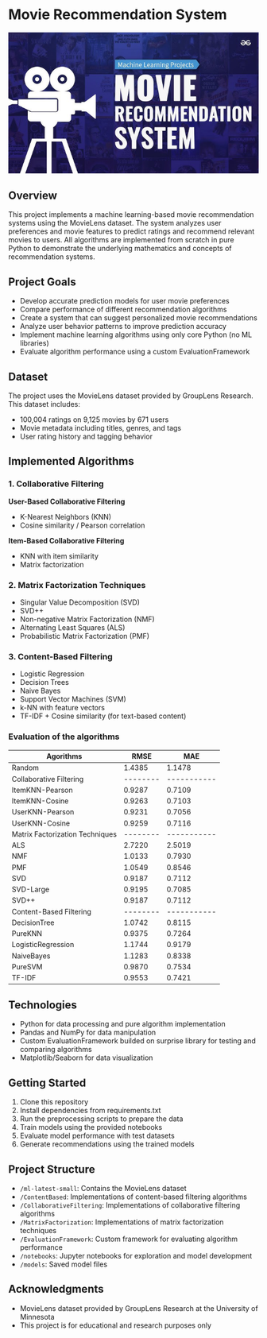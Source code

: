 # Movie Recommendation System

![MovieRecommendationSystem](images/MovieRecommendationSystem.png)

## Overview
This project implements a machine learning-based movie recommendation systems using the MovieLens dataset. The system analyzes user preferences and movie features to predict ratings and recommend relevant movies to users. All algorithms are implemented from scratch in pure Python to demonstrate the underlying mathematics and concepts of recommendation systems.

## Project Goals
- Develop accurate prediction models for user movie preferences
- Compare performance of different recommendation algorithms
- Create a system that can suggest personalized movie recommendations
- Analyze user behavior patterns to improve prediction accuracy
- Implement machine learning algorithms using only core Python (no ML libraries)
- Evaluate algorithm performance using a custom EvaluationFramework

## Dataset
The project uses the MovieLens dataset provided by GroupLens Research. This dataset includes:
- 100,004 ratings on 9,125 movies by 671 users
- Movie metadata including titles, genres, and tags
- User rating history and tagging behavior

## Implemented Algorithms

### 1. Collaborative Filtering
**User-Based Collaborative Filtering**
- K-Nearest Neighbors (KNN)
- Cosine similarity / Pearson correlation

**Item-Based Collaborative Filtering**
- KNN with item similarity
- Matrix factorization

### 2. Matrix Factorization Techniques
- Singular Value Decomposition (SVD)
- SVD++
- Non-negative Matrix Factorization (NMF)
- Alternating Least Squares (ALS)
- Probabilistic Matrix Factorization (PMF)

### 3. Content-Based Filtering
- Logistic Regression
- Decision Trees
- Naive Bayes
- Support Vector Machines (SVM)
- k-NN with feature vectors
- TF-IDF + Cosine similarity (for text-based content)

### Evaluation of the algorithms

| Agorithms                       | RMSE   | MAE       |
|---------------------------------|--------|-----------|
| Random                          | 1.4385 |    1.1478 |
| Collaborative Filtering         |--------|-----------|
| ItemKNN-Pearson                 | 0.9287 |    0.7109 |   
| ItemKNN-Cosine                  | 0.9263 |    0.7103 |   
| UserKNN-Pearson                 | 0.9231 |    0.7056 |   
| UserKNN-Cosine                  | 0.9259 |    0.7116 |
| Matrix Factorization Techniques |--------|-----------|
| ALS                             | 2.7220 |    2.5019 | 
| NMF                             | 1.0133 |    0.7930 | 
| PMF                             | 1.0549 |    0.8546 |  
| SVD                             | 0.9187 |    0.7112 |   
| SVD-Large                       | 0.9195 |    0.7085 |  
| SVD++                           | 0.9187 |    0.7112 |
| Content-Based Filtering         |--------|-----------|
| DecisionTree                    | 1.0742 |    0.8115 | 
| PureKNN                         | 0.9375 |    0.7264 | 
| LogisticRegression              | 1.1744 |    0.9179 | 
| NaiveBayes                      | 1.1283 |    0.8338 | 
| PureSVM                         | 0.9870 |    0.7534 | 
| TF-IDF                          | 0.9553 |    0.7421 | 

## Technologies
- Python for data processing and pure algorithm implementation
- Pandas and NumPy for data manipulation
- Custom EvaluationFramework builded on surprise library for testing and comparing algorithms
- Matplotlib/Seaborn for data visualization

## Getting Started
1. Clone this repository
2. Install dependencies from requirements.txt
3. Run the preprocessing scripts to prepare the data
4. Train models using the provided notebooks
5. Evaluate model performance with test datasets
6. Generate recommendations using the trained models

## Project Structure
- `/ml-latest-small`: Contains the MovieLens dataset
- `/ContentBased`: Implementations of content-based filtering algorithms
- `/CollaborativeFiltering`: Implementations of collaborative filtering algorithms
- `/MatrixFactorization`: Implementations of matrix factorization techniques
- `/EvaluationFramework`: Custom framework for evaluating algorithm performance
- `/notebooks`: Jupyter notebooks for exploration and model development
- `/models`: Saved model files

## Acknowledgments
- MovieLens dataset provided by GroupLens Research at the University of Minnesota
- This project is for educational and research purposes only